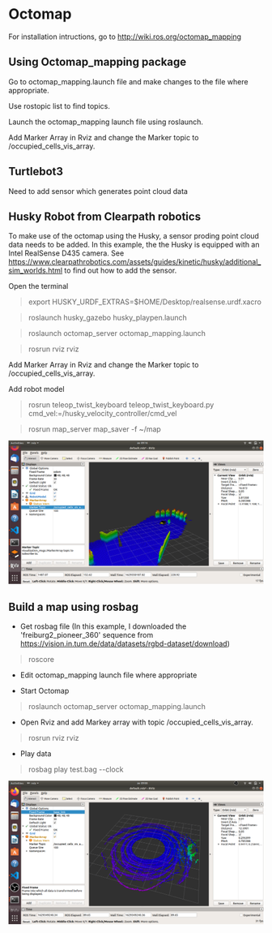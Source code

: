 # Octomap

For installation intructions, go to http://wiki.ros.org/octomap_mapping

## Using Octomap_mapping package

Go to octomap_mapping.launch file and make changes to the file where appropriate.

Use rostopic list to find topics.

Launch the octomap_mapping launch file using roslaunch.

Add Marker Array in Rviz and change the Marker topic to /occupied_cells_vis_array.

## Turtlebot3

Need to add sensor which generates point cloud data

## Husky Robot from Clearpath robotics

To make use of the octomap using the Husky, a sensor proding point cloud data needs to be added. In this example, the the Husky is equipped with an Intel RealSense D435 camera. See https://www.clearpathrobotics.com/assets/guides/kinetic/husky/additional_sim_worlds.html to find out how to add the sensor. 

Open the terminal

> export HUSKY_URDF_EXTRAS=$HOME/Desktop/realsense.urdf.xacro

> roslaunch husky_gazebo husky_playpen.launch

> roslaunch octomap_server octomap_mapping.launch

> rosrun rviz rviz

Add Marker Array in Rviz and change the Marker topic to /occupied_cells_vis_array.

Add robot model 

> rosrun teleop_twist_keyboard teleop_twist_keyboard.py cmd_vel:=/husky_velocity_controller/cmd_vel

> rosrun map_server map_saver -f ~/map

![husky_robot_octomap](https://github.com/dhunnyzaheer/Octomap/blob/main/images/husky_robot_octomap.png)

## Build a map using rosbag

- Get rosbag file (In this example, I downloaded the 'freiburg2_pioneer_360' sequence from https://vision.in.tum.de/data/datasets/rgbd-dataset/download)

> roscore

- Edit octomap_mapping launch file where appropriate

- Start Octomap

> roslaunch octomap_server octomap_mapping.launch

- Open Rviz and add Markey array with topic /occupied_cells_vis_array.

> rosrun rviz rviz

- Play data

> rosbag play test.bag  --clock

![rviz_octomap_rosbag](https://github.com/dhunnyzaheer/Octomap/blob/main/images/rviz_octomap_rosbag.png)